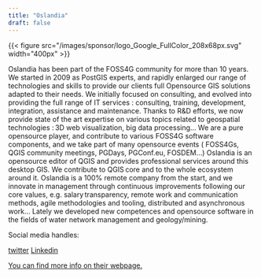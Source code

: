 ```yaml
---
title: "Oslandia"
draft: false
---
```


{{< figure src="/images/sponsor/logo_Google_FullColor_208x68px.svg" width="400px" >}}

Oslandia has been part of the FOSS4G community for more than 10 years. We started in 2009 as PostGIS experts, and rapidly enlarged our range of technologies and skills to provide our clients full Opensource GIS solutions adapted to their needs. We initially focused on consulting, and evolved into providing the full range of IT services : consulting, training, development, integration, assistance and maintenance. Thanks to R&D efforts, we now provide state of the art expertise on various topics related to geospatial technologies : 3D web visualization, big data processing... We are a pure opensource player, and contribute to various FOSS4G software components, and we take part of many opensource events ( FOSS4Gs, QGIS community meetings, PGDays, PGConf.eu, FOSDEM…) Oslandia is an opensource editor of QGIS and provides professional services around this desktop GIS. We contribute to QGIS core and to the whole ecosystem around it. Oslandia is a 100% remote company from the start, and we innovate in management through continuous improvements following our core values, e.g. salary transparency, remote work and communication methods, agile methodologies and tooling, distributed and asynchronous work… Lately we developed new competences and opensource software in the fields of water network management and geology/mining.

Social media handles:

[twitter](https://twitter.com/Oslandia)
[Linkedin](https://www.linkedin.com/company/562760/)

[You can find more info on their webpage.](foss4g.oslandia.com)
